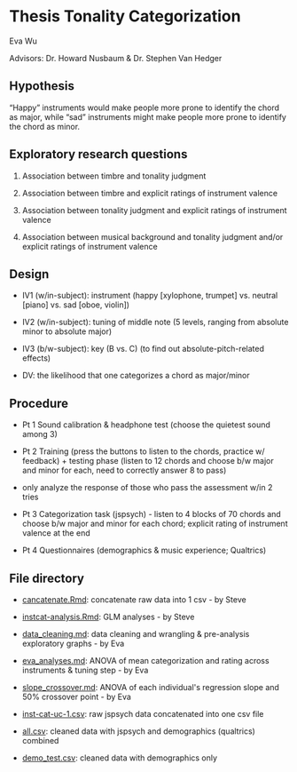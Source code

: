 # Thesis Tonality Categorization

Eva Wu

Advisors: Dr. Howard Nusbaum & Dr. Stephen Van Hedger

## Hypothesis 

“Happy” instruments would make people more prone to identify the chord as major, 
while “sad” instruments might make people more prone to identify the chord as minor.

## Exploratory research questions 

1) Association between timbre and tonality judgment 

2) Association between timbre and explicit ratings of instrument valence

3) Association between tonality judgment and explicit ratings of instrument valence

4) Association between musical background and tonality judgment and/or explicit ratings of instrument valence

## Design

* IV1 (w/in-subject): instrument (happy [xylophone, trumpet] vs. neutral [piano] vs. sad [oboe, violin]) 

* IV2 (w/in-subject): tuning of middle note (5 levels, ranging from absolute minor to absolute major)

* IV3 (b/w-subject): key (B vs. C) (to find out absolute-pitch-related effects)

* DV: the likelihood that one categorizes a chord as major/minor 

## Procedure

* Pt 1 Sound calibration & headphone test (choose the quietest sound among 3)

* Pt 2 Training (press the buttons to listen to the chords, practice w/ feedback) + 
testing phase (listen to 12 chords and choose b/w major and minor for each, need to correctly answer 8 to pass)

* only analyze the response of those who pass the assessment w/in 2 tries

* Pt 3 Categorization task (jspsych) - listen to 4 blocks of 70 chords and choose b/w major and minor for each chord; 
explicit rating of instrument valence at the end

* Pt 4 Questionnaires (demographics & music experience; Qualtrics)

## File directory

* [cancatenate.Rmd](cancatenate.Rmd): concatenate raw data into 1 csv - by Steve

* [instcat-analysis.Rmd](instcat-analysis.Rmd): GLM analyses - by Steve

* [data_cleaning.md](data_cleaning.md): data cleaning and wrangling & pre-analysis exploratory graphs - by Eva

* [eva_analyses.md](eva_analyses.md): ANOVA of mean categorization and rating across instruments & tuning step - by Eva

* [slope_crossover.md](slope_crossover.md): ANOVA of each individual's regression slope and 50% crossover point - by Eva

* [inst-cat-uc-1.csv](inst-cat-uc-1.csv): raw jspsych data concatenated into one csv file

* [all.csv](all.csv): cleaned data with jspsych and demographics (qualtrics) combined

* [demo_test.csv](demo_test.csv): cleaned data with demographics only